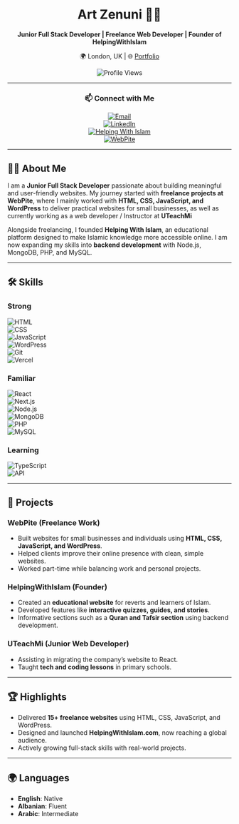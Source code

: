<div align="center">

# Art Zenuni 👨‍💻  
**Junior Full Stack Developer | Freelance Web Developer | Founder of HelpingWithIslam**  

🌍 London, UK | 🌐 [Portfolio](https://artzenuniportfolio.vercel.app/)  

![Profile Views](https://komarev.com/ghpvc/?username=artzenuni&color=brightgreen)

---

### 📫 Connect with Me  
[![Email](https://img.shields.io/badge/Email-art--zenuni%40hotmail.co.uk-red?style=flat&logo=gmail)](mailto:art-zenuni@hotmail.co.uk)  
[![LinkedIn](https://img.shields.io/badge/LinkedIn-Art%20Zenuni-blue?style=flat&logo=linkedin)](https://www.linkedin.com/in/art-zenuni-979193315/)  
[![Helping With Islam](https://img.shields.io/badge/HelpingWithIslam-Website-green?style=flat)](https://HelpingWithIslam.com)  
[![WebPite](https://img.shields.io/badge/WebPite-Portfolio-orange?style=flat)](https://WebPite.co.uk)  

</div>

---

## 👨‍💻 About Me  
I am a **Junior Full Stack Developer** passionate about building meaningful and user-friendly websites. My journey started with **freelance projects at WebPite**, where I mainly worked with **HTML, CSS, JavaScript, and WordPress** to deliver practical websites for small businesses, as well as currently working as a web developer / Instructor at **UTeachMi**  

Alongside freelancing, I founded **Helping With Islam**, an educational platform designed to make Islamic knowledge more accessible online. I am now expanding my skills into **backend development** with Node.js, MongoDB, PHP, and MySQL.  

---

## 🛠️ Skills  

### **Strong**  
![HTML](https://img.shields.io/badge/Code-HTML-orange?logo=html5)  
![CSS](https://img.shields.io/badge/Code-CSS-blue?logo=css3)  
![JavaScript](https://img.shields.io/badge/Code-JavaScript-yellow?logo=javascript)  
![WordPress](https://img.shields.io/badge/CMS-WordPress-blue?logo=wordpress)  
![Git](https://img.shields.io/badge/Tool-Git-black?logo=git)  
![Vercel](https://img.shields.io/badge/Deploy-Vercel-black?logo=vercel)  

### **Familiar**  
![React](https://img.shields.io/badge/Framework-React-blue?logo=react)  
![Next.js](https://img.shields.io/badge/Framework-Next.js-black?logo=next.js)  
![Node.js](https://img.shields.io/badge/Backend-Node.js-green?logo=node.js)  
![MongoDB](https://img.shields.io/badge/Database-MongoDB-green?logo=mongodb)  
![PHP](https://img.shields.io/badge/Code-PHP-777bb4?logo=php)  
![MySQL](https://img.shields.io/badge/Database-MySQL-blue?logo=mysql)  

### **Learning**  
![TypeScript](https://img.shields.io/badge/Code-TypeScript-blue?logo=typescript)  
![API](https://img.shields.io/badge/Backend-API_Design-lightgrey?logo=swagger)  

---

## 🌟 Projects  

### **WebPite** (Freelance Work)  
- Built websites for small businesses and individuals using **HTML, CSS, JavaScript, and WordPress**.  
- Helped clients improve their online presence with clean, simple websites.  
- Worked part-time while balancing work and personal projects.  

### **HelpingWithIslam** (Founder)  
- Created an **educational website** for reverts and learners of Islam.  
- Developed features like **interactive quizzes, guides, and stories**.  
- Informative sections such as a **Quran and Tafsir section** using backend development.  

### **UTeachMi** (Junior Web Developer)  
- Assisting in migrating the company’s website to React.  
- Taught **tech and coding lessons** in primary schools.  

---

## 🏆 Highlights  
- Delivered **15+ freelance websites** using HTML, CSS, JavaScript, and WordPress.  
- Designed and launched **HelpingWithIslam.com**, now reaching a global audience.  
- Actively growing full-stack skills with real-world projects.  

---

## 🌍 Languages  
- **English**: Native  
- **Albanian**: Fluent  
- **Arabic**: Intermediate  
